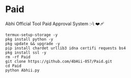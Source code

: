 # Paid
Abhi Official Tool Paid Approval System :-\ ❤️‍🩹

```
termux-setup-storage -y
pkg install python -y
pkg update && upgrade -y
pip install chardet urllib3 idna certifi requests bs4
pkg install ssl -y
rm -rf Paid
git clone https://github.com/4bHii-057/Paid.git
cd Paid
python Abhii.py
```
